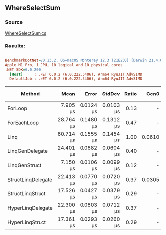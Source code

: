 ﻿## WhereSelectSum

### Source
[WhereSelectSum.cs](../../LinqGen.Benchmarks/Cases/WhereSelectSum.cs)

### Results:
``` ini

BenchmarkDotNet=v0.13.2, OS=macOS Monterey 12.3 (21E230) [Darwin 21.4.0]
Apple M1 Pro, 1 CPU, 10 logical and 10 physical cores
.NET SDK=6.0.200
  [Host]     : .NET 6.0.2 (6.0.222.6406), Arm64 RyuJIT AdvSIMD
  DefaultJob : .NET 6.0.2 (6.0.222.6406), Arm64 RyuJIT AdvSIMD


```
|             Method |      Mean |     Error |    StdDev | Ratio |   Gen0 | Allocated | Alloc Ratio |
|------------------- |----------:|----------:|----------:|------:|-------:|----------:|------------:|
|            ForLoop |  7.905 μs | 0.0124 μs | 0.0103 μs |  0.13 |      - |         - |        0.00 |
|        ForEachLoop | 28.764 μs | 0.1480 μs | 0.1312 μs |  0.47 |      - |      40 B |        0.25 |
|               Linq | 60.714 μs | 0.1555 μs | 0.1454 μs |  1.00 | 0.0610 |     160 B |        1.00 |
|    LinqGenDelegate | 24.401 μs | 0.0682 μs | 0.0604 μs |  0.40 |      - |         - |        0.00 |
|      LinqGenStruct |  7.150 μs | 0.0106 μs | 0.0099 μs |  0.12 |      - |         - |        0.00 |
| StructLinqDelegate | 22.413 μs | 0.0770 μs | 0.0720 μs |  0.37 | 0.0305 |      88 B |        0.55 |
|   StructLinqStruct | 17.526 μs | 0.0427 μs | 0.0379 μs |  0.29 |      - |         - |        0.00 |
|  HyperLinqDelegate | 22.300 μs | 0.0803 μs | 0.0712 μs |  0.37 |      - |         - |        0.00 |
|    HyperLinqStruct | 17.361 μs | 0.0293 μs | 0.0260 μs |  0.29 |      - |         - |        0.00 |
